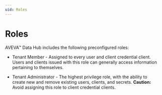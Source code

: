 ```yaml
---
uid: Roles
---
```


# Roles

AVEVA&trade; Data Hub includes the following preconfigured roles:

- Tenant Member - Assigned to every user and client credential client. Users and clients issued with this role can generally access information pertaining to themselves.

- Tenant Administrator - The highest privilege role, with the ability to create new and remove existing users, clients, and secrets.
    **Caution:** Avoid assigning this role to client credential clients.

<!--Angela Flores 6/18/21 - The Roles topic lists five preconfigured roles. Why is this topic different? Which one is correct? If the Roles topic exists, why is this one here? -->
